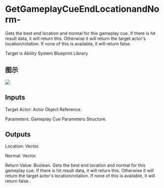 # GetGameplayCueEndLocationandNorm-

Gets the best end location and normal for this gameplay cue. If there is hit result data, it will return this. Otherwise it will return the target actor's location/rotation. If none of this is available, it will return false.

Target is Ability System Blueprint Library

## 图示

![]($-20221218-17310473.png)

## Inputs

Target Actor: Actor Object Reference.

Parameters: Gameplay Cue Parameters Structure.  

## Outputs

Location: Vector.

Normal: Vector.

Return Value: Boolean. Gets the best end location and normal for this gameplay cue. If there is hit result data, it will return this. Otherwise it will return the target actor's location/rotation. If none of this is available, it will return false..

